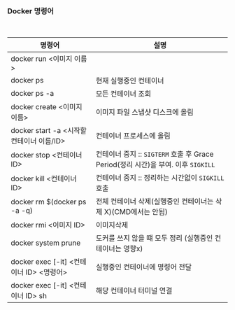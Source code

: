 ### Docker 명령어

<br>

| 명령어            |  설명                   |
| ----------------- | -------------------- |
| docker run <이미지 이름>  |                      |
| docker ps         | 현재 실행중인 컨테이너 |
| docker ps -a      |   모든 컨테이너 조회   |
| docker create <이미지 이름> | 이미지 파일 스냅샷 디스크에 올림 |
| docker start -a <시작할 컨테이너 이름/ID> | 컨테이너 프로세스에 올림 |
| docker stop <컨테이너 ID> | 컨테이너 중지 :: `SIGTERM` 호출 후 Grace Period(정리 시간)을 부여. 이후 `SIGKILL` |
| docker kill <컨테이너 ID> | 컨테이너 중지 :: 정리하는 시간없이 `SIGKILL` 호출 |
| docker rm $(docker ps -a -q) | 전체 컨테이너 삭제(실행중인 컨테이너는 삭제 X)(CMD에서는 안됨) |
| docker rmi <이미지 ID> | 이미지삭제 |
| docker system prune | 도커를 쓰지 않을 떄 모두 정리 (실행중인 컨테이너는 영향x) |
| docker exec [-it] <컨테이너 ID> <명령어> | 실행중인 컨테이너에 명령어 전달 | 
| docker exec [-it] <컨테이너 ID> sh | 해당 컨테이너 터미널 연결 | 

